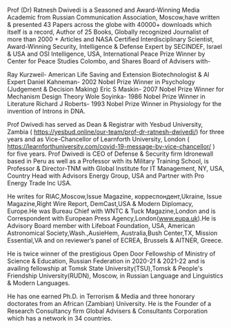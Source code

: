 Prof (Dr) Ratnesh Dwivedi is a Seasoned and Award-Winning Media Academic from Russian Communication Association, Moscow,have written & presented 43 Papers across the globe with 40000+ downloads which itself is a record, Author of 25 Books, Globally recognized Journalist of more than 2000 + Articles and NASA Certified Interdisciplinary Scientist, Award-Winning Security, Intelligence & Defense Expert by SECINDEF, Israel & USA and OSI Intelligence, USA, International Peace Prize Winner by Center for Peace Studies Colombo, and Shares Board of Advisers with-

Ray Kurzweil- American Life Saving and Extension Biotechnologist & AI Expert
Daniel Kahneman- 2002 Nobel Prize Winner in Psychology (Judgement & Decision Making)
Eric S Maskin- 2007 Nobel Prize Winner for Mechanism Design Theory
Wole Soyinka- 1986 Nobel Prize Winner in Literature
Richard J Roberts- 1993 Nobel Prize Winner in Physiology for the invention of Introns in DNA.
 

Prof Dwivedi has served as Dean & Registrar with Yesbud University, Zambia ( https://yesbud.online/our-team/prof-dr-ratnesh-dwivedi/) for three years and as Vice-Chancellor of Learnforth University, London ( https://learnforthuniversity.com/covid-19-message-by-vice-chancellor/ ) for five years. Prof Dwivedi is CEO of Defense & Security firm Idronewall based in Peru as well as a Professor with its Military Training School, is Professor & Director-TNM with Global Institute for IT Management, NY, USA, Country Head with Advisors Energy Group, USA and Partner with Pro Energy Trade Inc USA. 

He writes for RIAC,Moscow,Issue Magazine, корреспондент,Ukraine, Issue Magazine,Right Wire Report, DemCast,USA & Modern Diplomacy, Europe.He was Bureau Chief with WNTC & Tuck Magazine,London and is Correspondent with European Press Agency,London(www.eupa.uk).He is Advisory Board member with Lifeboat Foundation, USA, American Astronomical Society,Wash.,AusieHem, Australia,Bush Center,TX, Mission Essential,VA and on reviewer’s panel of ECREA, Brussels & AITNER, Greece. 


He is twice winner of the prestigious Open Door Fellowship of Ministry of Science & Education, Russian Federation in 2020-21 & 2021-22 and is availing fellowship at Tomsk State University(TSU),Tomsk & People's Friendship University(RUDN), Moscow, in Russian Language and Linguistics & Modern Languages.

He has one earned Ph.D. in Terrorism & Media and three honorary doctorates from an African (Zambian) University. He is the Founder of a Research Consultancy firm Global Advisers & Consultants Corporation which has a network in 34 countries.
